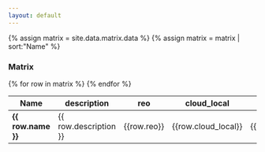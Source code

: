 ```yaml
---
layout: default
---
```


<!-- Pulls from _data links -->
{% assign matrix = site.data.matrix.data %}
{% assign matrix = matrix | sort:"Name" %}

<h3>Matrix</h3>
<table width="100%">
  <thead>
    <tr>
      <th>Name</th>
      <th>description</th>
      <th>reo</th>
      <th>cloud_local</th>
      <th>cost</th>
      <th>open_source</th>
      <th>theming</th>
      <th>sentiment</th>
      <th>input</th>
      <th>output</th>
      <th>community</th>
      <th>nz_use</th>
      <th>link</th>
    </tr>
  </thead>
  <tbody>
    {% for row in matrix %}
      <tr>
        <td><strong>{{ row.name }}</strong></td>
        <td>{{ row.description }}</td>
        <td>{{row.reo}}</td>
        <td>{{row.cloud_local}}</td>
        <td>{{row.cost}}</td>
        <td>{{row.open_source}}</td>
        <td>{{row.theming}}</td>
        <td>{{row.sentiment}}</td>
        <td>{{row.input}}</td>
        <td>{{row.output}}</td>
        <td>{{row.community}}</td>
        <td>{{row.nz_use}}</td>
        <td>{{row.link}}</td>
      </tr>
    {% endfor %}
  </tbody>
</table>

